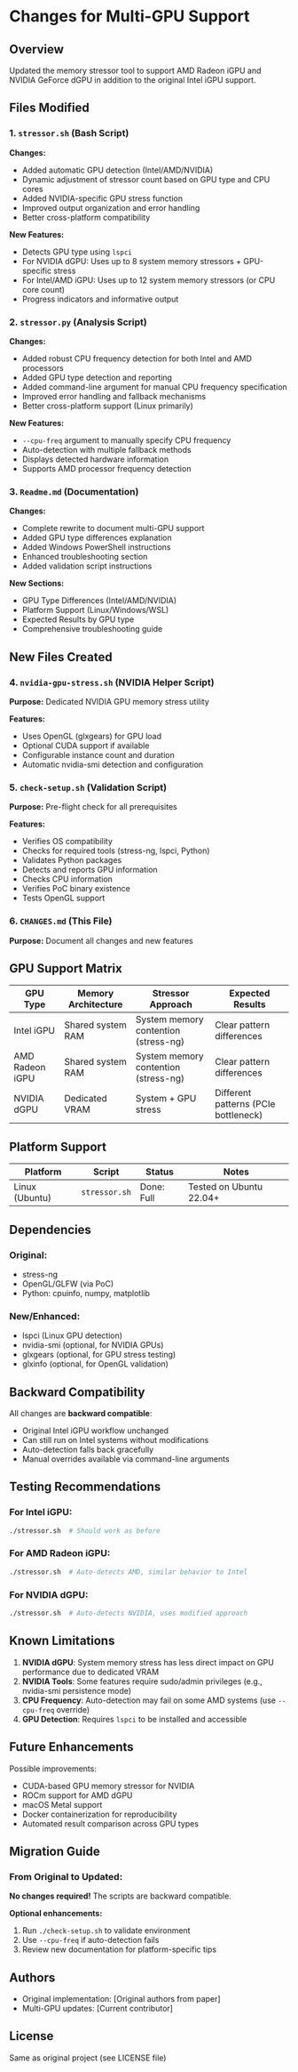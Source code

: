 # Changes for Multi-GPU Support

## Overview
Updated the memory stressor tool to support AMD Radeon iGPU and NVIDIA GeForce dGPU in addition to the original Intel iGPU support.

## Files Modified

### 1. `stressor.sh` (Bash Script)
**Changes:**
- Added automatic GPU detection (Intel/AMD/NVIDIA)
- Dynamic adjustment of stressor count based on GPU type and CPU cores
- Added NVIDIA-specific GPU stress function
- Improved output organization and error handling
- Better cross-platform compatibility

**New Features:**
- Detects GPU type using `lspci`
- For NVIDIA dGPU: Uses up to 8 system memory stressors + GPU-specific stress
- For Intel/AMD iGPU: Uses up to 12 system memory stressors (or CPU core count)
- Progress indicators and informative output

### 2. `stressor.py` (Analysis Script)
**Changes:**
- Added robust CPU frequency detection for both Intel and AMD processors
- Added GPU type detection and reporting
- Added command-line argument for manual CPU frequency specification
- Improved error handling and fallback mechanisms
- Better cross-platform support (Linux primarily)

**New Features:**
- `--cpu-freq` argument to manually specify CPU frequency
- Auto-detection with multiple fallback methods
- Displays detected hardware information
- Supports AMD processor frequency detection

### 3. `Readme.md` (Documentation)
**Changes:**
- Complete rewrite to document multi-GPU support
- Added GPU type differences explanation
- Added Windows PowerShell instructions
- Enhanced troubleshooting section
- Added validation script instructions

**New Sections:**
- GPU Type Differences (Intel/AMD/NVIDIA)
- Platform Support (Linux/Windows/WSL)
- Expected Results by GPU type
- Comprehensive troubleshooting guide

## New Files Created

### 4. `nvidia-gpu-stress.sh` (NVIDIA Helper Script)
**Purpose:** Dedicated NVIDIA GPU memory stress utility

**Features:**
- Uses OpenGL (glxgears) for GPU load
- Optional CUDA support if available
- Configurable instance count and duration
- Automatic nvidia-smi detection and configuration

### 5. `check-setup.sh` (Validation Script)
**Purpose:** Pre-flight check for all prerequisites

**Features:**
- Verifies OS compatibility
- Checks for required tools (stress-ng, lspci, Python)
- Validates Python packages
- Detects and reports GPU information
- Checks CPU information
- Verifies PoC binary existence
- Tests OpenGL support

### 6. `CHANGES.md` (This File)
**Purpose:** Document all changes and new features

## GPU Support Matrix

| GPU Type | Memory Architecture | Stressor Approach | Expected Results |
|----------|-------------------|-------------------|------------------|
| Intel iGPU | Shared system RAM | System memory contention (stress-ng) | Clear pattern differences |
| AMD Radeon iGPU | Shared system RAM | System memory contention (stress-ng) | Clear pattern differences |
| NVIDIA dGPU | Dedicated VRAM | System + GPU stress | Different patterns (PCIe bottleneck) |

## Platform Support

| Platform | Script | Status | Notes |
|----------|--------|--------|-------|
| Linux (Ubuntu) | `stressor.sh` | Done: Full | Tested on Ubuntu 22.04+ |

## Dependencies

### Original:
- stress-ng
- OpenGL/GLFW (via PoC)
- Python: cpuinfo, numpy, matplotlib

### New/Enhanced:
- lspci (Linux GPU detection)
- nvidia-smi (optional, for NVIDIA GPUs)
- glxgears (optional, for GPU stress testing)
- glxinfo (optional, for OpenGL validation)

## Backward Compatibility

All changes are **backward compatible**:
- Original Intel iGPU workflow unchanged
- Can still run on Intel systems without modifications
- Auto-detection falls back gracefully
- Manual overrides available via command-line arguments

## Testing Recommendations

### For Intel iGPU:
```bash
./stressor.sh  # Should work as before
```

### For AMD Radeon iGPU:
```bash
./stressor.sh  # Auto-detects AMD, similar behavior to Intel
```

### For NVIDIA dGPU:
```bash
./stressor.sh  # Auto-detects NVIDIA, uses modified approach
```


## Known Limitations

1. **NVIDIA dGPU**: System memory stress has less direct impact on GPU performance due to dedicated VRAM
2. **NVIDIA Tools**: Some features require sudo/admin privileges (e.g., nvidia-smi persistence mode)
3. **CPU Frequency**: Auto-detection may fail on some AMD systems (use `--cpu-freq` override)
4. **GPU Detection**: Requires `lspci` to be installed and accessible

## Future Enhancements

Possible improvements:
- CUDA-based GPU memory stressor for NVIDIA
- ROCm support for AMD dGPU
- macOS Metal support
- Docker containerization for reproducibility
- Automated result comparison across GPU types

## Migration Guide

### From Original to Updated:

**No changes required!** The scripts are backward compatible.

**Optional enhancements:**
1. Run `./check-setup.sh` to validate environment
2. Use `--cpu-freq` if auto-detection fails
3. Review new documentation for platform-specific tips

## Authors
- Original implementation: [Original authors from paper]
- Multi-GPU updates: [Current contributor]

## License
Same as original project (see LICENSE file)

